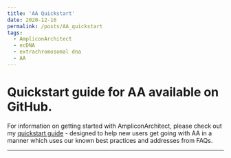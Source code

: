 ```yaml
---
title: 'AA Quickstart'
date: 2020-12-16
permalink: /posts/AA_quickstart
tags:
  - AmpliconArchitect
  - ecDNA
  - extrachromosomal dna
  - AA
---
```


Quickstart guide for AA available on GitHub.
=====

For information on getting started with AmpliconArchitect, please check out my [quickstart guide](https://github.com/jluebeck/PrepareAA/blob/master/GUIDE.md) - designed to help new users get going with AA in a manner
which uses our known best practices and addresses from FAQs.

----
